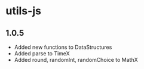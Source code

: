 # utils-js

## 1.0.5
* Added new functions to DataStructures
* Added parse to TimeX
* Added round, randomInt, randomChoice to MathX
